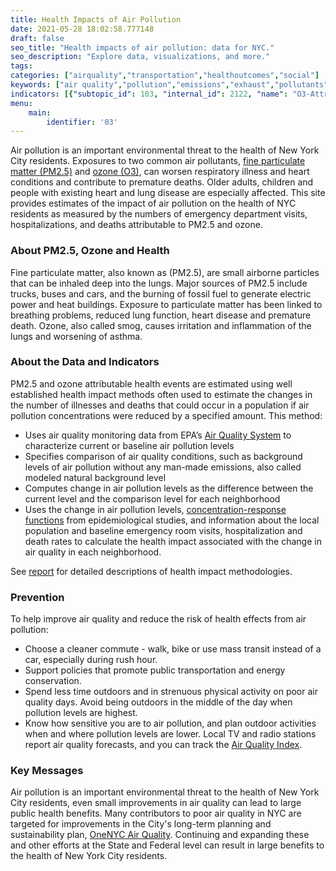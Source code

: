 ```yaml
---
title: Health Impacts of Air Pollution
date: 2021-05-28 18:02:58.777148
draft: false
seo_title: "Health impacts of air pollution: data for NYC."
seo_description: "Explore data, visualizations, and more."
tags: 
categories: ["airquality","transportation","healthoutcomes","social"]
keywords: ["air quality","pollution","emissions","exhaust","pollutants","pm2.5","asthma","breathing","lungs","asthma","respiratory","illness","hospitalizations","emergency department visits"]
indicators: [{"subtopic_id": 103, "internal_id": 2122, "name": "O3-Attributable Asthma Emergency Department Visits", "URL": "https://a816-dohbesp.nyc.gov/IndicatorPublic/VisualizationData.aspx?id=2122,719b87,103,Summarize"}, {"subtopic_id": 103, "internal_id": 2124, "name": "O3-Attributable Asthma Hospitalizations ", "URL": "https://a816-dohbesp.nyc.gov/IndicatorPublic/VisualizationData.aspx?id=2124,719b87,103,Summarize"}, {"subtopic_id": 103, "internal_id": 2121, "name": "O3-Attributable Cardiac and Respiratory Deaths ", "URL": "https://a816-dohbesp.nyc.gov/IndicatorPublic/VisualizationData.aspx?id=2121,719b87,103,Summarize"}, {"subtopic_id": 103, "internal_id": 2117, "name": "PM2.5-Attributable Asthma Emergency Department Visits ", "URL": "https://a816-dohbesp.nyc.gov/IndicatorPublic/VisualizationData.aspx?id=2117,719b87,103,Summarize"}, {"subtopic_id": 103, "internal_id": 2120, "name": "PM2.5-Attributable Cardiovascular Hospitalizations (Adults 40 Yrs and Older) ", "URL": "https://a816-dohbesp.nyc.gov/IndicatorPublic/VisualizationData.aspx?id=2120,719b87,103,Summarize"}, {"subtopic_id": 103, "internal_id": 2108, "name": "PM2.5-Attributable Deaths ", "URL": "https://a816-dohbesp.nyc.gov/IndicatorPublic/VisualizationData.aspx?id=2108,719b87,103,Summarize"}, {"subtopic_id": 103, "internal_id": 2119, "name": "PM2.5-Attributable Respiratory Hospitalizations (Adults 20 Yrs and Older)", "URL": "https://a816-dohbesp.nyc.gov/IndicatorPublic/VisualizationData.aspx?id=2119,719b87,103,Summarize"}]
menu:
    main:
        identifier: '03'
---
```


Air pollution is an important environmental threat to the health of New York City residents. Exposures to two common air pollutants, [fine particulate matter (PM2.5)](http://www.nyc.gov/html/doh/html/environmental/tracking-glossary.shtml) and [ozone (O3)](http://www.nyc.gov/html/doh/html/environmental/tracking-glossary.shtml), can worsen respiratory illness and heart conditions and contribute to premature deaths. Older adults, children and people with existing heart and lung disease are especially affected. This site provides estimates of the impact of air pollution on the health of NYC residents as measured by the numbers of emergency department visits, hospitalizations, and deaths attributable to PM2.5 and ozone.

### About PM2.5, Ozone and Health

Fine particulate matter, also known as (PM2.5), are small airborne particles that can be inhaled deep into the lungs. Major sources of PM2.5 include trucks, buses and cars, and the burning of fossil fuel to generate electric power and heat buildings. Exposure to particulate matter has been linked to breathing problems, reduced lung function, heart disease and premature death. Ozone, also called smog, causes irritation and inflammation of the lungs and worsening of asthma.   
  
### About the Data and Indicators

PM2.5 and ozone attributable health events are estimated using well established health impact methods often used to estimate the changes in the number of illnesses and deaths that could occur in a population if air pollution concentrations were reduced by a specified amount. This method:

* Uses air quality monitoring data from EPA’s [Air Quality System](http://www.epa.gov/ttn/airs/airsaqs/) to characterize current or baseline air pollution levels
* Specifies comparison of air quality conditions, such as background levels of air pollution without any man-made emissions, also called modeled natural background level
* Computes change in air pollution levels as the difference between the current level and the comparison level for each neighborhood
* Uses the change in air pollution levels, [concentration-response functions](http://www.nyc.gov/html/doh/html/environmental/tracking-glossary.shtml) from epidemiological studies, and information about the local population and baseline emergency room visits, hospitalization and death rates to calculate the health impact associated with the change in air quality in each neighborhood.

See [report](http://www.nyc.gov/html/doh/downloads/pdf/eode/eode-air-quality-impact.pdf) for detailed descriptions of health impact methodologies.

### Prevention

To help improve air quality and reduce the risk of health effects from air pollution:

* Choose a cleaner commute - walk, bike or use mass transit instead of a car, especially during rush hour.
* Support policies that promote public transportation and energy conservation.
* Spend less time outdoors and in strenuous physical activity on poor air quality days. Avoid being outdoors in the middle of the day when pollution levels are highest.
* Know how sensitive you are to air pollution, and plan outdoor activities when and where pollution levels are lower. Local TV and radio stations report air quality forecasts, and you can track the [Air Quality Index](http://www.dec.ny.gov/cfmx/extapps/aqi/aqi_forecast.cfm "Air Quality Index").

### Key Messages

Air pollution is an important environmental threat to the health of New York City residents, even small improvements in air quality can lead to large public health benefits. Many contributors to poor air quality in NYC are targeted for improvements in the City's long-term planning and sustainability plan, [OneNYC Air Quality](http://www1.nyc.gov/html/onenyc/visions/sustainability/goal-3.html "OneNYC Air Quality "). Continuing and expanding these and other efforts at the State and Federal level can result in large benefits to the health of New York City residents.